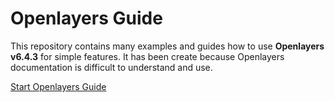 # Openlayers Guide

This repository contains many examples and guides how to use **Openlayers v6.4.3** for simple features.
It has been create because Openlayers documentation is difficult to understand and use.

[Start Openlayers Guide](docs/beginner/first-run.md)
